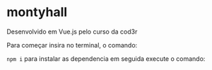 # montyhall
Desenvolvido em Vue.js pelo curso da cod3r

Para começar insira no terminal, o comando: 

`npm i`
para instalar as dependencia 
em seguida execute o comando:
